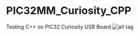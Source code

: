 # PIC32MM_Curiosity_CPP
Testing C++ on PIC32 Curiosity USB Board
![alt tag](https://github.com/cv007/PIC32MM_Curiosity_CPP/curiosity.jpg "Curiosity")
